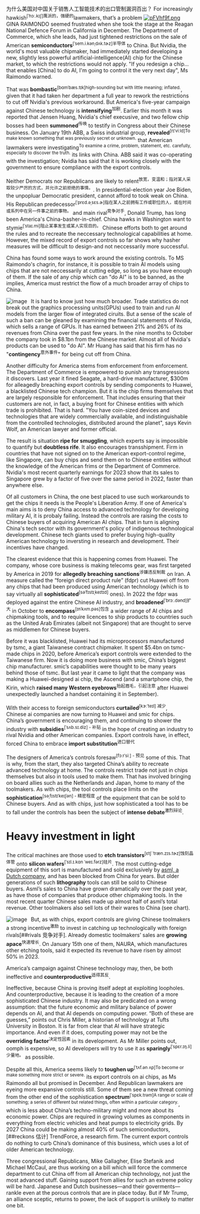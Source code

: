 为什么美国对中国关于销售人工智能技术的出口管制漏洞百出？
For increasingly hawkish<sup>[ˈhɔː.kɪʃ]鹰派的，强硬的</sup>lawmakers, that’s a problem
[![pFVhf9f.png](https://s11.ax1x.com/2024/01/22/pFVhf9f.png)](https://imgse.com/i/pFVhf9f)
GINA RAIMONDO seemed frustrated when she took the stage at the Reagan National Defence Forum in California in December. The Department of Commerce, which she leads, had just tightened restrictions on the sale of American **semiconductors**<sup>[ˈsem.i.kənˌdʌk.tɚz]半导体</sup> to China. But Nvidia, the world's most valuable chipmaker, had immediately started developing a new, slightly less powerful artificial-intelligence(AI) chip for the Chinese market, to which the restrictions would not apply. "If you redesign a chip... that enables [China] to do AI, I'm going to control it the very next day", Ms Raimondo warned.

That was **bombastic**<sup>[bɑmˈbæs.tɪk]high-sounding but with little meaning; inflated.</sup>, given that it had taken her department a full year to rework the restrictions to cut off Nvidia's previous workaround. But America's five-year campaign against Chinese technology is **intensifying**<sup>加剧</sup>. Earlier this month it was reported that Jensen Huang, Nvidia's chief execusive, and two fellow chip bosses had been **summoned**<sup>传唤</sup> to testify in Congress about their Chinese business. On January 19th ABB, a Swiss industrial group, **revealed**<sup>[rɪˈviːld]To make known something that was previously secret or unknown.</sup> that American lawmakers were investigating<sup>To examine a crime, problem, statement, etc. carefully, especially to discover the truth.</sup> its links with China. ABB said it was co-operating with the investigation; Nvidia has said that it is working closely with the government to ensure compliance with the export controls. 

Neither Democrats nor Republicans are likely to relent<sup>放宽，变温和；指对某人采取较少严厉的方式，并允许之前拒绝的事情。</sup>. In presidential-election year Joe Biden, the unpopluar Democratic president, cannot afford to took weak on China. His Republican predecessor<sup>[ˈprɛd.əˌsɛs.ɚ]指在某人之前拥有工作或职位的人，或在时间或系列中在另一件事之前的事物。</sup> and main rival<sup>竞争对手</sup>, Donald Trump, has long been America's China-basher-in-chief. China hawks in Washington want to stymie<sup>[ˈstaɪ.mi]阻止某事发生或某人实现目的。</sup> Chinese efforts both to get around the rules and to recreate the neccessary technological capabilities at home. However, the mixed record of export controls so far shows why hasher measures will be difficult to design-and not neccessarily more successful.

China has found some ways to work around the existing controls. To MS Raimondo's chagrin, for instance, it is possible to train AI models using chips that are not neccessarily at cutting edge, so long as you have enough of them. If the sale of any chip which can "do AI" is to be banned, as the implies, America must restrict the flow of a much broader array of chips to China.

<img src="https://s2.loli.net/2024/01/24/yuRjdTG4MVrfLhU.png" alt="image" style="float:left; margin-right:10px;"/> It is hard to know just how much broader. Trade statistics do not break out the graphics processing units(GPUs) used to train and run AI models from the larger flow of integrated ciruits. But a sense of the scale of such a ban can be gleaned by examining the financial statements of Nvidia, which sells a range of GPUs. It has earned between 21% and 26% of its revenues from China over the past few years. In the nine months to October the company took in $8.1bn from the Chinese market. Almost all of Nvidia's products can be used to "do AI". Mr Huang has said that his firm has no "**contingency**<sup>意外事件</sup>" for being cut off from China. 

Another difficulty for America stems from enforcement from enforcement. The Department of Commerce is empowered to punish any transgressions it discovers. Last year it fined Seagate, a hard-drive manufacturer, $300m for alleagedly breaching export controls by sending components to Huawei, a blacklisted Chinese tech champion. But it is the chip firms themselves that are largely responsible for enforcement. That includes ensuring that their customers are not, in fact, a buying front for Chinese entities with which trade is prohibited. That is hard. "You have coin-sized devices and technologies that are widely commercially available, and indistinguishable from the controlled technologies, distributed around the planet", says Kevin Wolf, an American lawyer and former official.

 The result is situation **ripe for smuggling**, which experts say is impossible to quantify but **doubtless rife**. It also encourages transshipment. Firm in countries that have not signed on to the American export-control regime, like Singapore, can buy chips and send them on to Chinese entities without the knowledge of the American frims or the Department of Commerce. Nvidia's most recent quarterly earnings for 2023 show that its sales to Singapore grew by a factor of five over the same period in 2022, faster than anywhere else.

Of all customers in China, the one best placed to use such workarounds to get the chips it needs is the People's Liberation Army. If one of America's main aims is to deny China access to advanced technology for developing military AI, it is probaly failing. Instead the controls are raising the costs to Chinese buyers of acquiring American AI chips. That in turn is aligning China's tech sector with its government's policy of indigenous technological development. Chinese tech giants used to prefer buying high-quality American technology to inversting in research and development. Their incentives have changed.

The clearest evidence that this is happening comes from Huawei. The company, whose core business is making telecoms gear, was first targeted by America in 2019 for **allegedly breaching sanctions**<sup>涉嫌违反制裁</sup> on Iran. A measure called the “foreign direct product rule” (fdpr) cut Huawei off from any chips that had been produced using American technology (which is to say virtually all **sophisticated**<sup>[səˈfɪstɪˌkeɪtɪd]</sup> ones). In 2022 the fdpr was deployed against the entire Chinese AI industry, and **broadened**<sup>[ˈbrɔː.dənd]扩大</sup> in October to **encompass**<sup>[ɪnˈkʌm.pəs]包含</sup> a wider range of AI chips and chipmaking tools, and to require licences to ship products to countries such as the United Arab Emirates (albeit not Singapore) that are thought to serve as middlemen for Chinese buyers.

Before it was blacklisted, Huawei had its microprocessors manufactured by tsmc, a giant Taiwanese contract chipmaker. It spent $5.4bn on tsmc-made chips in 2020, before America’s export controls were extended to the Taiwanese firm. Now it is doing more business with smic, China’s biggest chip manufacturer. smic’s capabilities were thought to be many years behind those of tsmc. But last year it came to light that the company was making a Huawei-designed ai chip, the Ascend (and a smartphone chip, the Kirin, which **raised many Western eyebrows**<sup>抬起眉毛，引起注意</sup> after Huawei unexpectedly launched a handset containing it in September).

With their access to foreign semiconductors **curtailed**<sup>[kɝːˈteɪl] 减少</sup>, Chinese ai companies are now turning to Huawei and smic for chips. China’s government is encouraging them, and continuing to shower the industry with **subsidies**<sup>[ˈsʌb.sɪ.diz] - 补贴</sup> in the hope of creating an industry to rival Nvidia and other American companies. Export controls have, in effect, forced China to embrace **import substitution**<sup>进口替代</sup>

The designers of America’s controls foresaw<sup>[fɔːrˈsiː] - 预见</sup> some of this. That is why, from the start, they also targeted China’s ability to recreate advanced technology at home. The controls restrict trade not just in chips themselves but also in tools used to make them. That has involved bringing on board allies such as the Netherlands and Japan, home to many of the toolmakers. As with chips, the tool controls place limits on the **sophistication**<sup>[səˌfɪstɪˈkeɪʃən] - 精密程度</sup> of the equipment that can be sold to Chinese buyers. And as with chips, just how sophisticated a tool has to be to fall under the controls has been the subject of **intense debate**<sup>激烈辩论</sup>.
# Heavy investment in light 

The critical machines are those used to **etch transistors**<sup>[ɛtʃ ˈtræn.zɪs.tɚz]蚀刻晶体管</sup> onto **silicon wafers**<sup>[ˈsɪl.ɪ.kɑn ˈweɪ.fərz]硅片</sup>. The most cutting-edge equipment of this sort is manufactured and sold exclusively by [asml, a Dutch company](https://www.economist.com/business/2024/01/08/does-europe-at-last-have-an-answer-to-silicon-valley), and has been blocked from China for years. But older generations of such **lithography** tools can still be sold to Chinese buyers. Asml’s sales to China have grown dramatically over the past year, as have those of companies that produce other chipmaking tools. In the most recent quarter Chinese sales made up almost half of asml’s total revenue. Other toolmakers also sell lots of their wares to China (see chart).

<img src="https://s11.ax1x.com/2024/01/29/pFuwUYD.png" alt="image" style="float:left; margin-right:10px;"/>But, as with chips, export controls are giving Chinese toolmakers a strong incentive<sup>激励</sup> to invest in catching up technologically with foreign rivals[##rivals 竞争对手]. Already domestic toolmakers’ sales are **growing apace**<sup>快速增长</sup>. On January 15th one of them, NAURA, which manufactures other etching tools, said it expected its revenue to have risen by almost 50% in 2023.

America’s campaign against Chinese technology may, then, be both ineffective and **counterproductive**<sup>适得其反</sup>.  

Ineffective, because China is proving itself adept at exploiting loopholes. And counterproductive, because it is leading to the creation of a more sophisticated Chinese industry. It may also be predicated on a wrong assumption: that the future economic and military balance of power depends on AI, and that AI depends on computing power. “Both of these are guesses,” points out Chris Miller, a historian of technology at Tufts University in Boston. It is far from clear that AI will have strategic importance. And even if it does, computing power may not be the **overriding factor**<sup>决定性因素</sup> in its development. As Mr Miller points out, oomph is expensive, so AI developers will try to use it as **sparingly**<sup>[ˈspɛr.ɪŋ.li]少量地。</sup> as possible.

Despite all this, America seems likely to **toughen up**<sup>[ˈtʌf.ən ʌp]To become or make something more strict or severe.</sup> its export controls on ai chips, as Ms Raimondo all but promised in December. And Republican lawmakers are eyeing more expansive controls still. Some of them see a new threat coming from the other end of the sophistication **spectrum**<sup>[ˈspɛk.trəm]A range or scale of something; a series of different but related things, often within a particular category.</sup>, which is less about China’s techno-military might and more about its economic power. Chips are required in growing volumes as components in everything from electric vehicles and heat pumps to electricity grids. By 2027 China could be making almost 40% of such semiconductors, [##reckons 估计] TrendForce, a research firm. The current export controls do nothing to curb China’s dominance of this business, which uses a lot of older American technology.

Three congressional Republicans, Mike Gallagher, Elise Stefanik and Michael McCaul, are thus working on a bill which will force the commerce department to cut China off from all American chip technology, not just the most advanced stuff. Gaining support from allies for such an extreme policy will be hard. Japanese and Dutch businesses—and their goverments—rankle even at the porous controls that are in place today. But if Mr Trump, an alliance sceptic, returns to power, the lack of support is unlikely to matter one bit.